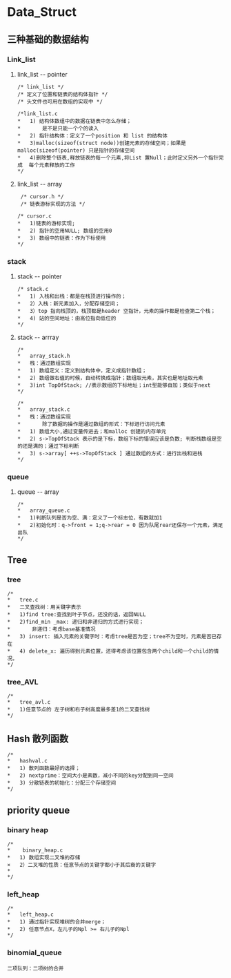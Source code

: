 # Data_Struct

## 三种基础的数据结构

### Link_list

1. link_list  --  pointer

   ```
   /* link_list */
   /* 定义了位置和链表的结构体指针 */
   /* 头文件也可用在数组的实现中 */
   
   /*link_list.c 
   *   1) 结构体数组中的数据在链表中怎么存储；
   *       是不是只能一个个的读入
   *   2) 指针结构体：定义了一个position 和 list 的结构体
   *   3)malloc(sizeof(struct node))创建元素的存储空间；如果是			  malloc(sizeof(pointer) 只是指针的存储空间
   *   4)删除整个链表,释放链表的每一个元素,将List 置Null；此时定义另外一个指针完成  每个元素释放的工作
   */
   ```

2. link_list  --  array

   ```
    /* cursor.h */
    /* 链表游标实现的方法 */
   
   /* cursor.c 
   *   1)链表的游标实现;
   *   2) 指针的空用NULL; 数组的空用0
   *   3) 数组中的链表：作为下标使用
   */
   ```

### stack

1. stack -- pointer

   ```
   /* stack.c
   *   1) 入栈和出栈：都是在栈顶进行操作的；
   *   2）入栈：新元素加入，分配存储空间；
   *   3）top 指向栈顶的，栈顶都是header 空指针，元素的操作都是检查第二个栈；
   *   4) 站的空间地址：由高位指向低位的
   */
   ```

2. stack -- arrray

   ```
   /*
   *   array_stack.h
   *   栈：通过数组实现
   *   1) 数组定义：定义到结构体中，定义成指针数组；
   *   2) 数组做右值的时候，自动转换成指针；数组取元素，其实也是地址取元素
   *   3)int TopOfStack; //表示数组的下标地址；int型能够自加；类似于next 
   */
   
   /*
   *   array_stack.c
   *   栈：通过数组实现
   *       除了数据的操作是通过数组的形式：下标进行访问元素
   *   1) 数组大小,通过变量传进去；和malloc 创建的内存单元
   *   2) s->TopOfStack 表示的是下标，数组下标的错误应该是负数; 判断栈数组是空的还是满的；通过下标判断
   *   3) s->array[ ++s->TopOfStack ] 通过数组的方式：进行出栈和进栈
   */
   ```

### queue

1. queue -- array

   ```
   /*
   *   array_queue.c
   *   1)判断队列是否为空、满：定义了一个标志位，有数就加1
   *   2)初始化时：q->front = 1;q->rear = 0 因为队尾rear还保存一个元素，满足出队
   */
   ```


## Tree

### tree

```
/* 
*   tree.c
*   二叉查找树：用关键字表示
*   1)find tree:查找到叶子节点，还没的话，返回NULL
*   2)find_min _max: 递归和非递归的方式进行实现；
*       非递归：考虑base基准情况
*   3) insert: 插入元素的关键字时：考虑tree是否为空；tree不为空时，元素是否已存在
*   4) delete_x: 遍历得到元素位置，还得考虑该位置包含两个child和一个child的情况。
*/
```

### tree_AVL

```
/*
*   tree_avl.c
*	1)任意节点的 左子树和右子树高度最多差1的二叉查找树
*/
```

## Hash 散列函数

```
/*
*   hashval.c 
*   1) 散列函数最好的选择；
*   2) nextprime：空间大小是素数，减小不同的key分配到同一空间
*   3) 分散链表的初始化：分配三个存储空间
*/

```

## priority queue

### binary heap

```
/* 
*    binary_heap.c
*   1) 数组实现二叉堆的存储
×   2）二叉堆的性质：任意节点的关键字都小于其后裔的关键字
*   
*/
```

### left_heap

```
/*
*   left_heap.c
*   1) 通过指针实现堆树的合并merge；
*	2) 任意节点X，左儿子的Npl >= 右儿子的Npl
*/
```

### binomial_queue

```
二项队列：二项树的合并
```

